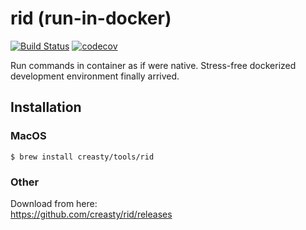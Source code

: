 rid (run-in-docker)
===================

[![Build Status](https://travis-ci.org/creasty/rid.svg?branch=master)](https://travis-ci.org/creasty/rid) [![codecov](https://codecov.io/gh/creasty/rid/branch/master/graph/badge.svg)](https://codecov.io/gh/creasty/rid)

Run commands in container as if were native. Stress-free dockerized development environment finally arrived.


Installation
------------

### MacOS

```hcl
$ brew install creasty/tools/rid
```

### Other

Download from here:  
https://github.com/creasty/rid/releases

